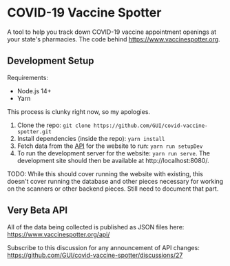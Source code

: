 # COVID-19 Vaccine Spotter

A tool to help you track down COVID-19 vaccine appointment openings at your state's pharmacies. The code behind https://www.vaccinespotter.org.

## Development Setup

Requirements:

- Node.js 14+
- Yarn

This process is clunky right now, so my apologies.

1. Clone the repo: `git clone https://github.com/GUI/covid-vaccine-spotter.git`
2. Install dependencies (inside the repo): `yarn install`
3. Fetch data from the [API](https://www.vaccinespotter.org/api/) for the website to run: `yarn run setupDev`
4. To run the development server for the website: `yarn run serve`. The development site should then be available at http://localhost:8080/.

TODO: While this should cover running the website with existing, this doesn't cover running the database and other pieces necessary for working on the scanners or other backend pieces. Still need to document that part.

## Very Beta API

All of the data being collected is published as JSON files here: https://www.vaccinespotter.org/api/

Subscribe to this discussion for any announcement of API changes: https://github.com/GUI/covid-vaccine-spotter/discussions/27
